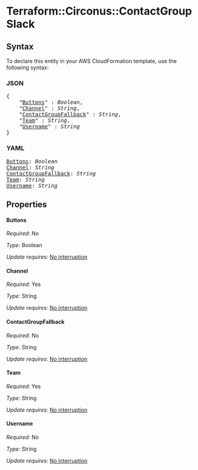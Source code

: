 # Terraform::Circonus::ContactGroup Slack

## Syntax

To declare this entity in your AWS CloudFormation template, use the following syntax:

### JSON

<pre>
{
    "<a href="#buttons" title="Buttons">Buttons</a>" : <i>Boolean</i>,
    "<a href="#channel" title="Channel">Channel</a>" : <i>String</i>,
    "<a href="#contactgroupfallback" title="ContactGroupFallback">ContactGroupFallback</a>" : <i>String</i>,
    "<a href="#team" title="Team">Team</a>" : <i>String</i>,
    "<a href="#username" title="Username">Username</a>" : <i>String</i>
}
</pre>

### YAML

<pre>
<a href="#buttons" title="Buttons">Buttons</a>: <i>Boolean</i>
<a href="#channel" title="Channel">Channel</a>: <i>String</i>
<a href="#contactgroupfallback" title="ContactGroupFallback">ContactGroupFallback</a>: <i>String</i>
<a href="#team" title="Team">Team</a>: <i>String</i>
<a href="#username" title="Username">Username</a>: <i>String</i>
</pre>

## Properties

#### Buttons

_Required_: No

_Type_: Boolean

_Update requires_: [No interruption](https://docs.aws.amazon.com/AWSCloudFormation/latest/UserGuide/using-cfn-updating-stacks-update-behaviors.html#update-no-interrupt)

#### Channel

_Required_: Yes

_Type_: String

_Update requires_: [No interruption](https://docs.aws.amazon.com/AWSCloudFormation/latest/UserGuide/using-cfn-updating-stacks-update-behaviors.html#update-no-interrupt)

#### ContactGroupFallback

_Required_: No

_Type_: String

_Update requires_: [No interruption](https://docs.aws.amazon.com/AWSCloudFormation/latest/UserGuide/using-cfn-updating-stacks-update-behaviors.html#update-no-interrupt)

#### Team

_Required_: Yes

_Type_: String

_Update requires_: [No interruption](https://docs.aws.amazon.com/AWSCloudFormation/latest/UserGuide/using-cfn-updating-stacks-update-behaviors.html#update-no-interrupt)

#### Username

_Required_: No

_Type_: String

_Update requires_: [No interruption](https://docs.aws.amazon.com/AWSCloudFormation/latest/UserGuide/using-cfn-updating-stacks-update-behaviors.html#update-no-interrupt)

